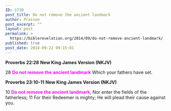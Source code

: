 ```yaml
---
ID: 1730
post_title: Do not remove the ancient landmark
author: Praison
post_excerpt: ""
layout: post
permalink: >
  https://biblerevelation.org/2014/09/do-not-remove-ancient-landmark/
published: true
post_date: 2014-09-22 09:15:01
---
```

<strong>Proverbs 22:28</strong>
<strong> New King James Version (NKJV)</strong>

28 <span style="color: #ff00ff;"><strong>Do not remove the ancient landmark</strong></span>
Which your fathers have set.

<strong>Proverbs 23:10-11</strong>
<strong> New King James Version (NKJV)</strong>

10 <span style="color: #ff00ff;"><strong>Do not remove the ancient landmark</strong></span>,
Nor enter the fields of the fatherless;
11 For their Redeemer is mighty;
He will plead their cause against you.